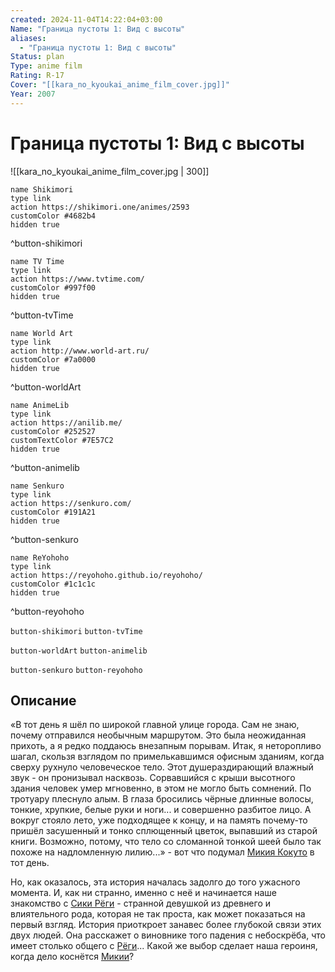 ```yaml
---
created: 2024-11-04T14:22:04+03:00
Name: "Граница пустоты 1: Вид с высоты"
aliases:
  - "Граница пустоты 1: Вид с высоты"
Status: plan
Type: anime film
Rating: R-17
Cover: "[[kara_no_kyoukai_anime_film_cover.jpg]]"
Year: 2007
---
```


# Граница пустоты 1: Вид с высоты

![[kara_no_kyoukai_anime_film_cover.jpg | 300]]

```button
name Shikimori
type link
action https://shikimori.one/animes/2593
customColor #4682b4
hidden true
```
^button-shikimori

```button
name TV Time
type link
action https://www.tvtime.com/
customColor #997f00
hidden true
```
^button-tvTime

```button
name World Art
type link
action http://www.world-art.ru/
customColor #7a0000
hidden true
```
^button-worldArt

```button
name AnimeLib
type link
action https://anilib.me/
customColor #252527
customTextColor #7E57C2
hidden true
```
^button-animelib

```button
name Senkuro
type link
action https://senkuro.com/
customColor #191A21
hidden true
```
^button-senkuro

```button
name ReYohoho
type link
action https://reyohoho.github.io/reyohoho/
customColor #1c1c1c
hidden true
```
^button-reyohoho

`button-shikimori` `button-tvTime`

`button-worldArt` `button-animelib`

`button-senkuro` `button-reyohoho`

## Описание

«В тот день я шёл по широкой главной улице города. Сам не знаю, почему отправился необычным маршрутом. Это была неожиданная прихоть, а я редко поддаюсь внезапным порывам. Итак, я неторопливо шагал, скользя взглядом по примелькавшимся офисным зданиям, когда сверху рухнуло человеческое тело. Этот душераздирающий влажный звук - он пронизывал насквозь. Сорвавшийся с крыши высотного здания человек умер мгновенно, в этом не могло быть сомнений. По тротуару плеснуло алым. В глаза бросились чёрные длинные волосы, тонкие, хрупкие, белые руки и ноги... и совершенно разбитое лицо. А вокруг стояло лето, уже подходящее к концу, и на память почему-то пришёл засушенный и тонко сплющенный цветок, выпавший из старой книги. Возможно, потому, что тело со сломанной тонкой шеей было так похоже на надломленную лилию...» - вот что подумал [Микия Кокуто](https://shikimori.one/characters/5267-mikiya-kokutou) в тот день.

Но, как оказалось, эта история началась задолго до того ужасного момента. И, как ни странно, именно с неё и начинается наше знакомство с [Сики Рёги](https://shikimori.one/characters/3105-shiki-ryougi) - странной девушкой из древнего и влиятельного рода, которая не так проста, как может показаться на первый взгляд. История приоткроет занавес более глубокой связи этих двух людей. Она расскажет о виновнике того падения с небоскрёба, что имеет столько общего с [Рёги](https://shikimori.one/characters/3105-shiki-ryougi)... Какой же выбор сделает наша героиня, когда дело коснётся [Микии](https://shikimori.one/characters/5267-mikiya-kokutou)?

